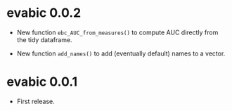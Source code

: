 # evabic 0.0.2

* New function `ebc_AUC_from_measures()` to compute AUC directly from the tidy dataframe.

* New function `add_names()` to add (eventually default) names to a vector.

# evabic 0.0.1

* First release.
